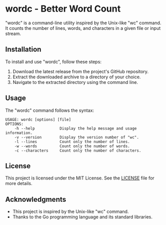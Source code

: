 # wordc - Better Word Count
"wordc" is a command-line utility inspired by the Unix-like "wc" command. It counts the number of lines, words, and characters in a given file or input stream.

## Installation
To install and use "wordc", follow these steps:

1. Download the latest release from the project's GitHub repository.
2. Extract the downloaded archive to a directory of your choice.
3. Navigate to the extracted directory using the command line.

## Usage

The "wordc" command follows the syntax:
```text
USAGE: wordc [options] [file]
OPTIONS:
    -h --help           Display the help message and usage information.
    -v --version        Display the version number of "wc".
    -l --lines          Count only the number of lines.
    -w --words          Count only the number of words.
    -c --characters     Count only the number of characters.

```

## License

This project is licensed under the MIT License. See the [LICENSE](LICENSE) file for more details.

## Acknowledgments

- This project is inspired by the Unix-like "wc" command.
- Thanks to the Go programming language and its standard libraries.

